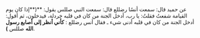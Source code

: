 عن حميد قال: سمعت أنسًا رضللع قال: سمعت النبي صللس يقول: **(**إذا كان يوم القيامة شفعتُ فقلتُ: يا رب، أدخل الجنة من كان في قلبه خردلة، فيدخلون، ثم أقول: أدخل الجنة من كان في قلبه أدنى شيء ـ فقال أنس رضللع : **كأني أنظر إلى أصابع رسول الله** صللس **)**.